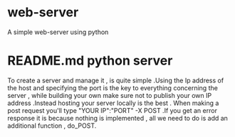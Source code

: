 # web-server
A simple web-server using python

# README.md python server 
To create a server and manage it , is quite simple .Using the Ip address of the host and specifying the port is the key to everything concerning 
the server , while building your own make sure not to publish your own IP address .Instead hosting your server locally is the best . When making a post request you'll type
"YOUR IP":"PORT" -X POST .If you get an error response it is because nothing is implemented , all we need to do is add an additional function , do_POST.
